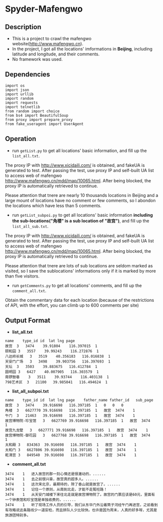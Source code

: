 # Spyder-Mafengwo

## Description
* This is a project to crawl the mafengwo website(http://www.mafengwo.cn). 
* In the project, I got all the locations' imformations in **Beijing**, including latitude and longitude, and their comments.
* No framework was used.


## Dependencies

```
import os
import json
import urllib
import random
import requests
import telnetlib
from random import choice
from bs4 import BeautifulSoup
from proxy import prepare_proxy
from fake_useragent import UserAgent
```

## Operation

+ run `getList.py` to get all locations' basic information, and fill up the `list_all.txt`.

The proxy IP with http://www.xicidaili.com/ is obtained, and fakeUA is generated to test. After passing the test, use proxy IP and self-built UA list to access web of mafengwo http://www.mafengwo.cn/mdd/map/10065.html. After being blocked, the proxy IP is automatically retrieved to continue.

Please attention that tnere are nearly 10 thousands locations in Beijing and a large mount of locations have no comment or few comments, so I abondon the locations which have less than 5 comments.

+ run `getList_subpoi.py` to get all locations' basic information **including the sub-locations("角楼" is a sub location of "故宫")**, and fill up the `list_all_sub.txt`.

The proxy IP with http://www.xicidaili.com/ is obtained, and fakeUA is generated to test. After passing the test, use proxy IP and self-built UA list to access web of mafengwo http://www.mafengwo.cn/mdd/map/10065.html. After being blocked, the proxy IP is automatically retrieved to continue.

Please attention that tnere are lots of sub locations are seldom marked as visited, so I save the sublocations' informations only if it is marked by more than five visitors.

+ run `getComments.py` to get all locations' comments, and fill up the `comment_all.txt`.

Obtain the commentary data for each location (because of the restrictions of API, with the effort, you can climb up to 600 comments per site)



## Output Format

* **list_all.txt**
```
name	type_id	id	lat	lng	page
故宫	3	3474	39.91804	116.397015	1
颐和园	3	3557	39.99243	116.272876	1
八达岭长城	3	3519	40.356183	116.016838	1
天安门广场	3	3498	39.903756	116.397693	1
天坛	3	3503	39.883675	116.412784	1
圆明园	3	6427	40.007905	116.303579	1
南锣鼓巷	3	3511	39.93744	116.403138	1
798艺术区	3	21100	39.985041	116.494624	1
```

* **list_all_subpoi.txt**
```
name	type_id	id	lat	lng	page	father_name	father_id	sub_page
故宫	3	3474	39.916698	116.397185	1	0	0	0
角楼	3	6627770	39.916698	116.397185	1	故宫	3474	1
午门	3	21463	39.916698	116.397185	1	故宫	3474	1
故宫博物院-珍宝馆	3	6627769	39.916698	116.397185	1	故宫	3474	1
故宫九龙壁	3	6627771	39.916698	116.397185	1	故宫	3474	1
故宫博物院-御花园	3	6627768	39.916698	116.397185	1	故宫	3474	1
太和殿	3	834363	39.916698	116.397185	1	故宫	3474	1
太和门	3	6627806	39.916698	116.397185	1	故宫	3474	1
乾清宫	3	849540	39.916698	116.397185	1	故宫	3474	1
```

* **comment_all.txt**
```
3474	1	进入故宫的那一刻心情还是很激动的，......
3474	1	去之前很兴奋，故宫真的超多人。......
3474	1	这次来北京，最期待的，除了香山就是故宫了。......
3474	1	记住一个原则，从南到北走，才能不走冤枉路！
3474	1	从天安门城楼下来往北走就是故宫博物院了。故宫的门票应该是60元，里面有一个钟表馆和珍宝馆是单独收费的，......
3474	1	听了现场工作人员的引导，我们从东华门外沿着筒子河经午门再进宫，之前看到有攻略说这条路线少一道安检，而且排队人少比较快。也许是因为周末，人真的好多呀，尤其是旅游团特别多。
```

